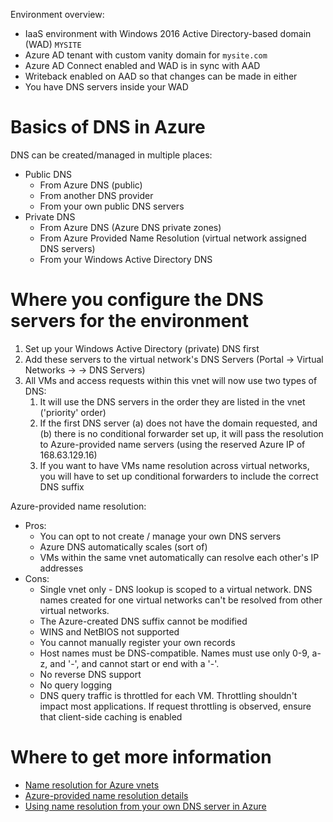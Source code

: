 Environment overview:
- IaaS environment with Windows 2016 Active Directory-based domain (WAD) `MYSITE`
- Azure AD tenant with custom vanity domain for `mysite.com`
- Azure AD Connect enabled and WAD is in sync with AAD
- Writeback enabled on AAD so that changes can be made in either 
- You have DNS servers inside your WAD

# Basics of DNS in Azure
DNS can be created/managed in multiple places:
- Public DNS
  - From Azure DNS (public)
  - From another DNS provider
  - From your own public DNS servers
- Private DNS
  - From Azure DNS (Azure DNS private zones)
  - From Azure Provided Name Resolution (virtual network assigned DNS servers)
  - From your Windows Active Directory DNS
  
# Where you configure the DNS servers for the environment
1. Set up your Windows Active Directory (private) DNS first
1. Add these servers to the virtual network's DNS Servers (Portal -> Virtual Networks -> <choose your vnet> -> DNS Servers)
2. All VMs and access requests within this vnet will now use two types of DNS:
    1. It will use the DNS servers in the order they are listed in the vnet ('priority' order)
    1. If the first DNS server (a) does not have the domain requested, and (b) there is no conditional forwarder set up, it will pass the resolution to Azure-provided name servers (using the reserved Azure IP of 168.63.129.16)
    1. If you want to have VMs name resolution across virtual networks, you will have to set up conditional forwarders to include the correct DNS suffix
  
Azure-provided name resolution: 
  - Pros:
    - You can opt to not create / manage your own DNS servers
    - Azure DNS automatically scales (sort of)
    - VMs within the same vnet automatically can resolve each other's IP addresses
  - Cons:
    - Single vnet only - DNS lookup is scoped to a virtual network. DNS names created for one virtual networks can't be resolved from other virtual networks.
    - The Azure-created DNS suffix cannot be modified
    - WINS and NetBIOS not supported
    - You cannot manually register your own records
    - Host names must be DNS-compatible. Names must use only 0-9, a-z, and '-', and cannot start or end with a '-'.
    - No reverse DNS support
    - No query logging  
    - DNS query traffic is throttled for each VM. Throttling shouldn't impact most applications. If request throttling is observed, ensure that client-side caching is enabled

# Where to get more information
- [Name resolution for Azure vnets](https://docs.microsoft.com/en-us/azure/virtual-network/virtual-networks-name-resolution-for-vms-and-role-instances)
- [Azure-provided name resolution details](https://docs.microsoft.com/en-us/azure/virtual-network/virtual-networks-name-resolution-for-vms-and-role-instances#azure-provided-name-resolution)
- [Using name resolution from your own DNS server in Azure](https://docs.microsoft.com/en-us/azure/virtual-network/virtual-networks-name-resolution-for-vms-and-role-instances#name-resolution-that-uses-your-own-dns-server)
